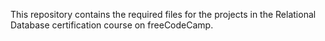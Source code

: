 This repository contains the required files for the projects in the Relational Database certification course on freeCodeCamp.
